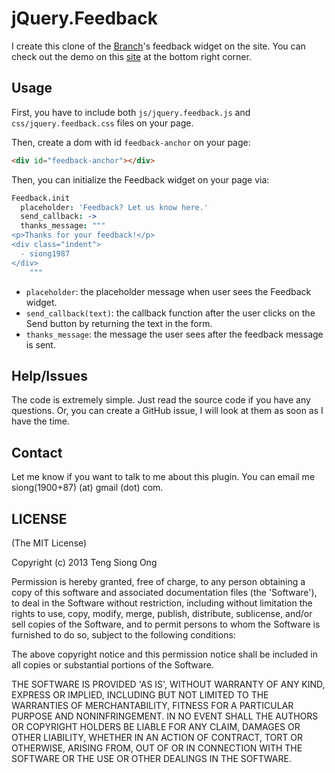 # jQuery.Feedback

I create this clone of the [Branch][1]'s feedback widget on the site.
You can check out the demo on this [site][2] at the bottom right corner.

## Usage

First, you have to include both `js/jquery.feedback.js` and
`css/jquery.feedback.css` files on your page.

Then, create a dom with id `feedback-anchor` on your page:

```html
<div id="feedback-anchor"></div>
```

Then, you can initialize the Feedback widget on your page via:

```coffeescript
Feedback.init
  placeholder: 'Feedback? Let us know here.'
  send_callback: ->
  thanks_message: """
<p>Thanks for your feedback!</p>
<div class="indent">
  - siong1987
</div>
    """
```

* `placeholder`: the placeholder message when user sees the Feedback
widget.
* `send_callback(text)`: the callback function after the user clicks on the
Send button by returning the text in the form.
* `thanks_message`: the message the user sees after the feedback message
is sent.

## Help/Issues

The code is extremely simple. Just read the source code if you have any
questions. Or, you can create a GitHub issue, I will look at them as
soon as I have the time.

## Contact

Let me know if you want to talk to me about this plugin. You can email
me siong(1900+87) (at) gmail (dot) com.

## LICENSE

(The MIT License)

Copyright (c) 2013 Teng Siong Ong

Permission is hereby granted, free of charge, to any person obtaining
a copy of this software and associated documentation files (the
'Software'), to deal in the Software without restriction, including
without limitation the rights to use, copy, modify, merge, publish,
distribute, sublicense, and/or sell copies of the Software, and to
permit persons to whom the Software is furnished to do so, subject to
the following conditions:

The above copyright notice and this permission notice shall be
included in all copies or substantial portions of the Software.

THE SOFTWARE IS PROVIDED 'AS IS', WITHOUT WARRANTY OF ANY KIND,
EXPRESS OR IMPLIED, INCLUDING BUT NOT LIMITED TO THE WARRANTIES OF
MERCHANTABILITY, FITNESS FOR A PARTICULAR PURPOSE AND NONINFRINGEMENT.
IN NO EVENT SHALL THE AUTHORS OR COPYRIGHT HOLDERS BE LIABLE FOR ANY
CLAIM, DAMAGES OR OTHER LIABILITY, WHETHER IN AN ACTION OF CONTRACT,
TORT OR OTHERWISE, ARISING FROM, OUT OF OR IN CONNECTION WITH THE
SOFTWARE OR THE USE OR OTHER DEALINGS IN THE SOFTWARE.

[1]: http://branch.com/
[2]: http://siong1987.com/jquery.feedback/

